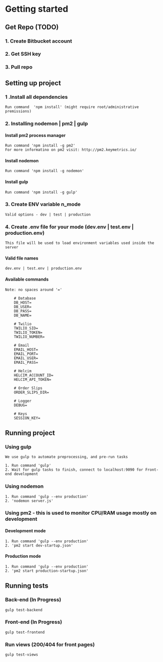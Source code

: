 # Getting started
## Get Repo (TODO)
### 1. Create Bitbucket account
### 2. Get SSH key
### 3. Pull repo

## Setting up project
### 1 .Install all dependencies
	Run command  'npm install' (might require root/administrative premissions)

### 2. Installing nodemon | pm2 | gulp
#### Install pm2 process manager
	Run command 'npm install -g pm2'
	For more informatino on pm2 visit: http://pm2.keymetrics.io/

#### Install nodemon
	Run command 'npm install -g nodemon'

#### Install gulp
	Run command 'npm install -g gulp'

### 3. Create ENV variable **n_mode** 
	Valid options - dev | test | production

### 4. Create .env file for your mode (dev.env | test.env | production.env)
	This file will be used to load environment variables used inside the server
#### Valid file names
	dev.env | test.env | production.env

#### Available commands
	Note: no spaces around '='

		# Database
		DB_HOST=
		DB_USER=
		DB_PASS=
		DB_NAME=

		# Twilio
		TWILIO_SID=
		TWILIO_TOKEN=
		TWILIO_NUMBER=

		# Email
		EMAIL_HOST=
		EMAIL_PORT=
		EMAIL_USER=
		EMAIL_PASS=

		# Helcim
		HELCIM_ACCOUNT_ID=
		HELCIM_API_TOKEN=
		
		# Order Slips
		ORDER_SLIPS_DIR=
		
		# Logger
		DEBUG=

		# Keys
		SESSION_KEY=

## Running project
### Using gulp
	We use gulp to automate preprocessing, and pre-run tasks

	1. Run command 'gulp'
	2. Wait for gulp tasks to finish, connect to localhost:9090 for Front-end development

### Using nodemon
	1. Run command 'gulp --env production'
	2. 'nodemon server.js'

### Using pm2 - this is used to monitor CPU/RAM usage mostly on development
#### Development mode
	1. Run command 'gulp --env production'
	2. 'pm2 start dev-startup.json'
#### Production mode
	1. Run command 'gulp --env production'
	2. 'pm2 start production-startup.json'


## Running tests 
### Back-end (In Progress)
	gulp test-backend

### Front-end (In Progress)
	gulp test-frontend

### Run views (200/404 for front pages)
	gulp test-views